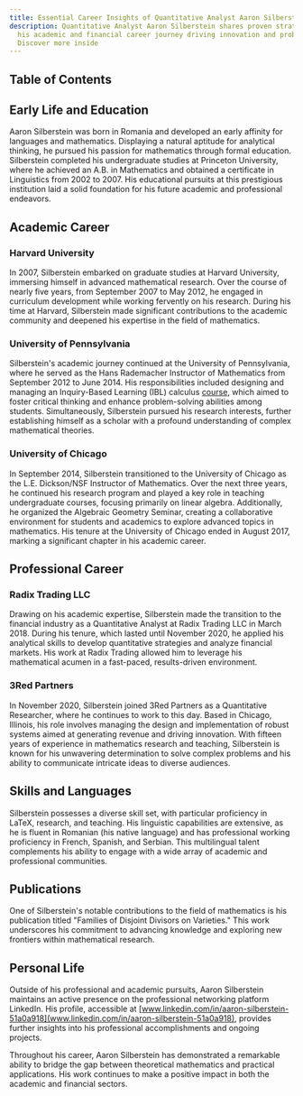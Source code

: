 ```yaml
---
title: Essential Career Insights of Quantitative Analyst Aaron Silberstein
description: Quantitative Analyst Aaron Silberstein shares proven strategies from
  his academic and financial career journey driving innovation and problem solving
  Discover more inside
---
```




## Table of Contents

## Early Life and Education

Aaron Silberstein was born in Romania and developed an early affinity for languages and mathematics. Displaying a natural aptitude for analytical thinking, he pursued his passion for mathematics through formal education. Silberstein completed his undergraduate studies at Princeton University, where he achieved an A.B. in Mathematics and obtained a certificate in Linguistics from 2002 to 2007. His educational pursuits at this prestigious institution laid a solid foundation for his future academic and professional endeavors.

## Academic Career

### Harvard University

In 2007, Silberstein embarked on graduate studies at Harvard University, immersing himself in advanced mathematical research. Over the course of nearly five years, from September 2007 to May 2012, he engaged in curriculum development while working fervently on his research. During his time at Harvard, Silberstein made significant contributions to the academic community and deepened his expertise in the field of mathematics.

### University of Pennsylvania

Silberstein's academic journey continued at the University of Pennsylvania, where he served as the Hans Rademacher Instructor of Mathematics from September 2012 to June 2014. His responsibilities included designing and managing an Inquiry-Based Learning (IBL) calculus [course](/wiki/best-algorithmic-trading-courses), which aimed to foster critical thinking and enhance problem-solving abilities among students. Simultaneously, Silberstein pursued his research interests, further establishing himself as a scholar with a profound understanding of complex mathematical theories.

### University of Chicago

In September 2014, Silberstein transitioned to the University of Chicago as the L.E. Dickson/NSF Instructor of Mathematics. Over the next three years, he continued his research program and played a key role in teaching undergraduate courses, focusing primarily on linear algebra. Additionally, he organized the Algebraic Geometry Seminar, creating a collaborative environment for students and academics to explore advanced topics in mathematics. His tenure at the University of Chicago ended in August 2017, marking a significant chapter in his academic career.

## Professional Career

### Radix Trading LLC

Drawing on his academic expertise, Silberstein made the transition to the financial industry as a Quantitative Analyst at Radix Trading LLC in March 2018. During his tenure, which lasted until November 2020, he applied his analytical skills to develop quantitative strategies and analyze financial markets. His work at Radix Trading allowed him to leverage his mathematical acumen in a fast-paced, results-driven environment.

### 3Red Partners

In November 2020, Silberstein joined 3Red Partners as a Quantitative Researcher, where he continues to work to this day. Based in Chicago, Illinois, his role involves managing the design and implementation of robust systems aimed at generating revenue and driving innovation. With fifteen years of experience in mathematics research and teaching, Silberstein is known for his unwavering determination to solve complex problems and his ability to communicate intricate ideas to diverse audiences.

## Skills and Languages

Silberstein possesses a diverse skill set, with particular proficiency in LaTeX, research, and teaching. His linguistic capabilities are extensive, as he is fluent in Romanian (his native language) and has professional working proficiency in French, Spanish, and Serbian. This multilingual talent complements his ability to engage with a wide array of academic and professional communities.

## Publications

One of Silberstein's notable contributions to the field of mathematics is his publication titled "Families of Disjoint Divisors on Varieties." This work underscores his commitment to advancing knowledge and exploring new frontiers within mathematical research.

## Personal Life

Outside of his professional and academic pursuits, Aaron Silberstein maintains an active presence on the professional networking platform LinkedIn. His profile, accessible at [www.linkedin.com/in/aaron-silberstein-51a0a918](www.linkedin.com/in/aaron-silberstein-51a0a918), provides further insights into his professional accomplishments and ongoing projects.

Throughout his career, Aaron Silberstein has demonstrated a remarkable ability to bridge the gap between theoretical mathematics and practical applications. His work continues to make a positive impact in both the academic and financial sectors.